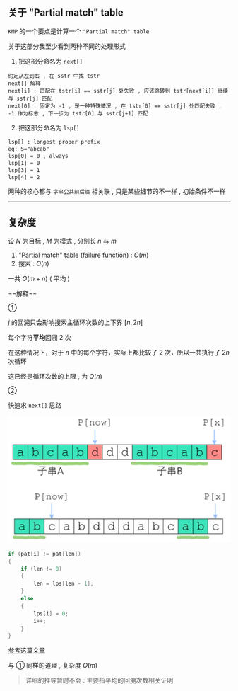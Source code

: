 ## 关于 "Partial match" table
`KMP` 的一个要点是计算一个 `"Partial match" table`

关于这部分我至少看到两种不同的处理形式

1. 把这部分命名为 `next[]`

```
约定从左到右 , 在 sstr 中找 tstr
next[] 解释
next[i] : 匹配在 tstr[i] == sstr[j] 处失败 , 应该跳转到 tstr[next[i]] 继续与 sstr[j] 匹配 
next[0] : 固定为 -1 , 是一种特殊情况 , 在 tstr[0] == sstr[j] 处匹配失败 , -1 作为标志 , 下一步为 tstr[0] 与 sstr[j+1] 匹配
```

2. 把这部分命名为 `lsp[]`

```
lsp[] : longest proper prefix
eg: S="abcab" 
lsp[0] = 0 , always 
lsp[1] = 0 
lsp[3] = 1 
lsp[4] = 2 
```

两种的核心都与 `字串公共前后缀` 相关联 , 只是某些细节的不一样 , 初始条件不一样

---

## 复杂度
设 $N$ 为目标 , $M$ 为模式 , 分别长 $n$ 与 $m$

1. "Partial match" table (failure function) : $O(m)$
2. 搜索 : $O(n)$

一共 $O(m+n)$ ( 平均 )

==解释==

① 

$j$ 的回溯只会影响搜索主循环次数的上下界 $[n, 2n]$

每个字符**平均**回溯 $2$ 次

在这种情况下，对于 $n$ 中的每个字符，实际上都比较了 $2$ 次，所以一共执行了 $2n$ 次循环

这已经是循环次数的上限 , 为 $O(n)$

② 

快速求 `next[]` 思路

![](image/2022-01-03-16-16-39.png)

```c
if (pat[i] != pat[len])
{
    if (len != 0)
    {
        len = lps[len - 1];
    }
    else
    {
        lps[i] = 0;
        i++;
    }
}
```

[参考这篇文章](https://www.zhihu.com/question/21923021/answer/1032665486) 

与 ① 同样的道理 , 复杂度 $O(m)$

> 详细的推导暂时不会 : 主要指平均的回溯次数相关证明